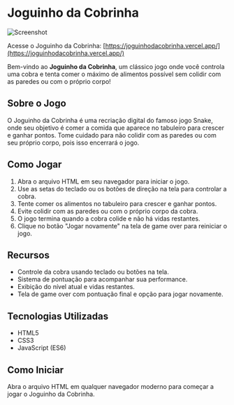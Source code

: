 # Joguinho da Cobrinha

![Screenshot](https://meusjoguinhos.vercel.app/img/JoguinhoDaCobrinha.png)

Acesse o Joguinho da Cobrinha: [https://joguinhodacobrinha.vercel.app/](https://joguinhodacobrinha.vercel.app/)

Bem-vindo ao **Joguinho da Cobrinha**, um clássico jogo onde você controla uma cobra e tenta comer o máximo de alimentos possível sem colidir com as paredes ou com o próprio corpo!

## Sobre o Jogo

O Joguinho da Cobrinha é uma recriação digital do famoso jogo Snake, onde seu objetivo é comer a comida que aparece no tabuleiro para crescer e ganhar pontos. Tome cuidado para não colidir com as paredes ou com seu próprio corpo, pois isso encerrará o jogo.

## Como Jogar

1. Abra o arquivo HTML em seu navegador para iniciar o jogo.
2. Use as setas do teclado ou os botões de direção na tela para controlar a cobra.
3. Tente comer os alimentos no tabuleiro para crescer e ganhar pontos.
4. Evite colidir com as paredes ou com o próprio corpo da cobra.
5. O jogo termina quando a cobra colide e não há vidas restantes.
6. Clique no botão "Jogar novamente" na tela de game over para reiniciar o jogo.

## Recursos

-   Controle da cobra usando teclado ou botões na tela.
-   Sistema de pontuação para acompanhar sua performance.
-   Exibição do nível atual e vidas restantes.
-   Tela de game over com pontuação final e opção para jogar novamente.

## Tecnologias Utilizadas

-   HTML5
-   CSS3
-   JavaScript (ES6)

## Como Iniciar

Abra o arquivo HTML em qualquer navegador moderno para começar a jogar o Joguinho da Cobrinha.
